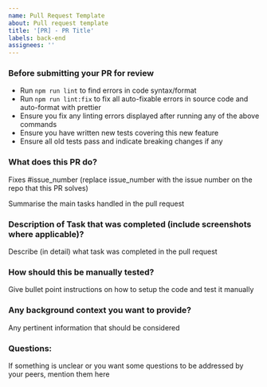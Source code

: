 ```yaml
---
name: Pull Request Template
about: Pull request template
title: '[PR] - PR Title'
labels: back-end
assignees: ''
---
```


### Before submitting your PR for review

- Run `npm run lint` to find errors in code syntax/format
- Run `npm run lint:fix` to fix all auto-fixable errors in source code and auto-format with prettier
- Ensure you fix any linting errors displayed after running any of the above commands
- Ensure you have written new tests covering this new feature
- Ensure all old tests pass and indicate breaking changes if any

### What does this PR do?

Fixes #issue_number (replace issue_number with the issue number on the repo that this PR solves)

Summarise the main tasks handled in the pull request

### Description of Task that was completed (include screenshots where applicable)? 

Describe (in detail) what task was completed in the pull request

### How should this be manually tested? 

Give bullet point instructions on how to setup the code and test it manually

### Any background context you want to provide? 

Any pertinent information that should be considered

### Questions: 

If something is unclear or you want some questions to be addressed by your peers, mention them here